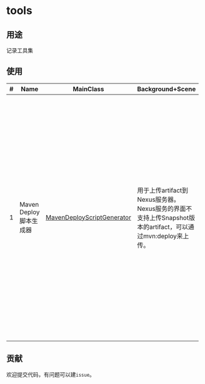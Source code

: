 # tools
## 用途
记录工具集
## 使用
| # | Name| MainClass | Background+Scene | Use | FAQ |
|---| ---| --- | --- | --- | --- |
| 1 | Maven Deploy脚本生成器 | [MavenDeployScriptGenerator](https://github.com/chenchaolei/tools/tree/master/src/main/java/thunder/tool/tools/maven/MavenDeployScriptGenerator.java) | 用于上传artifact到Nexus服务器。Nexus服务的界面不支持上传Snapshot版本的artifact，可以通过mvn:deploy来上传。 | 1.编译<br/> 2.进入工程/target/classes目录<br/> 3.在终端执行`java  -DlocalRepositoryHome="<localRepositoryHome>" -DremoteSnapshotRepositoryUrl="<remoteSnapshotRepositoryUrl>" -DremoteReleaseRepositoryUrl="<remoteReleaseRepositoryUrl>" -DrepositoryId="<repositoryId>" -Dposition="<position>" thunder.tool.tools.maven.MavenDeployScriptGenerator`<br/><br/>例如:`java  -DlocalRepositoryHome="/Users/user/m2/repository" -DremoteSnapshotRepositoryUrl="http://nexus.thunder/repository/maven-snapshots/" -DremoteReleaseRepositoryUrl="http://nexus.thunder/repository/maven-releases/" -DrepositoryId="nexus" -Dposition="thunder.pay:pay-sdk:1.0.0-SNAPSHOT:jar" thunder.tool.tools.maven.MavenDeployScriptGenerator` | 1.部署脚本报401，权限问题，检查在maven当前使用的settings.xml中server节点，是否与-DrepositoryId的值匹配，且节点值能通过验证。<br/> 2.用户本地仓库目录没在当前用户空间下，会导致上传失败。<br/> 3.在终端执行java命令时，出现Properties init错误，重新进入工程target/classes目录即可。其对应的错误信息:`Error occurred during initialization of VM`<br/>`    java.lang.Error: Properties init: Could not determine current working directory.` |
## 贡献
欢迎提交代码，有问题可以建`issue`。